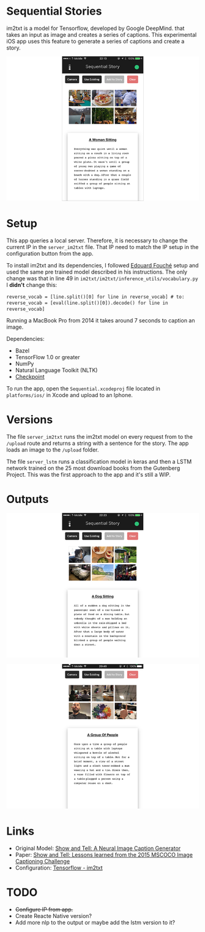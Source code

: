 #  Sequential Stories

im2txt is a model for Tensorflow, developed by Google DeepMind. that takes an input as image and creates a series of captions. This experimental iOS app uses this feature to generate a series of captions and create a story.

![demo](uploads/demo.jpg)

# Setup

This app queries a local server. Therefore, it is necessary to change the current IP in the `server_im2txt` file. That IP need to match the IP setup in the configuration button from the app.

To install im2txt and its dependencies, I followed [Edouard Fouché](https://edouardfouche.com/Fun-with-Tensorflow-im2txt/) setup and used the same pre trained model described in his instructions. The only change was that in line 49 in `im2txt/im2txt/inference_utils/vocabulary.py` I <b>didn't</b> change this:

```
reverse_vocab = [line.split()[0] for line in reverse_vocab] # to:
reverse_vocab = [eval(line.split()[0]).decode() for line in reverse_vocab]
```
Running a MacBook Pro from 2014 it takes around 7 seconds to caption an image.

Dependencies:
 - Bazel
 - TensorFlow 1.0 or greater
 - NumPy
 - Natural Language Toolkit (NLTK)
 - [Checkpoint](https://drive.google.com/file/d/0B_qCJ40uBfjEWVItOTdyNUFOMzg/view)

To run the app, open the `Sequential.xcodeproj` file located in `platforms/ios/` in Xcode and upload to an Iphone. 

# Versions

The file `server_im2txt` runs the im2txt model on every request from to the `/upload` route and returns a string with a sentence for the story.
The app loads an image to the `/upload` folder.

The file `server_lstm` runs a classification model in keras and then a LSTM network trained on the 25 most download books from the Gutenberg Project. This was the first approach to the app and it's still a WIP.

# Outputs

![demo](uploads/demo3.jpg)

![demo](uploads/demo2.jpg)


# Links
- Original Model: [Show and Tell: A Neural Image Caption Generator](https://github.com/tensorflow/models/tree/master/im2txt)
- Paper: [Show and Tell: Lessons learned from the 2015 MSCOCO Image Captioning Challenge](https://arxiv.org/abs/1609.06647)
- Configuration: [Tensorflow - im2txt](https://edouardfouche.com/Fun-with-Tensorflow-im2txt/)

# TODO

-  ~~Configure IP from app.~~
- Create Reacte Native version?
- Add more nlp to the output or maybe add the lstm version to it?
